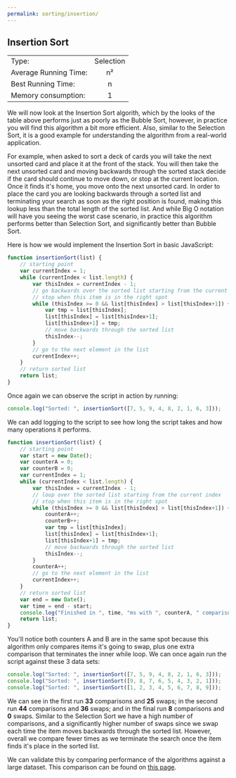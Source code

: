 ```yaml
---
permalink: sorting/insertion/
---
```


## Insertion Sort

|                       |           |
| --------------------- | :-------: |
| Type:                 | Selection |
| Average Running Time: |     n²    |
| Best Running Time:    |     n     |
| Memory consumption:   |     1     |

We will now look at the Insertion Sort algorith, which by the looks of the table above performs just as poorly as the Bubble Sort, however, in practice you will find this algorithm a bit more efficient. Also, similar to the Selection Sort, it is a good example for understanding the algorithm from a real-world application.

For example, when asked to sort a deck of cards you will take the next unsorted card and place it at the front of the stack. You will then take the next unsorted card and moving backwards through the sorted stack decide if the card should continue to move down, or stop at the current location. Once it finds it's home, you move onto the next unsorted card. In order to place the card you are looking backwards through a sorted list and terminating your search as soon as the right position is found, making this lookup less than the total length of the sorted list. And while Big O notation will have you seeing the worst case scenario, in practice this algorithm performs better than Selection Sort, and significantly better than Bubble Sort.

Here is how we would implement the Insertion Sort in basic JavaScript:

```javascript
function insertionSort(list) {
    // starting point
    var currentIndex = 1;
    while (currentIndex < list.length) {
        var thisIndex = currentIndex - 1;
        // go backwards over the sorted list starting from the current index
        // stop when this item is in the right spot
        while (thisIndex >= 0 && list[thisIndex] > list[thisIndex+1]) {
            var tmp = list[thisIndex];
            list[thisIndex] = list[thisIndex+1];
            list[thisIndex+1] = tmp;
            // move backwards through the sorted list
            thisIndex--;
        }
        // go to the next element in the list
        currentIndex++;
    }
    // return sorted list
    return list;
}
```

Once again we can observe the script in action by running:

```javascript
console.log("Sorted: ", insertionSort([7, 5, 9, 4, 8, 2, 1, 6, 3]));
```

We can add logging to the script to see how long the script takes and how many operations it performs.

```javascript
function insertionSort(list) {
    // starting point
    var start = new Date();
    var counterA = 0;
    var counterB = 0;
    var currentIndex = 1;
    while (currentIndex < list.length) {
        var thisIndex = currentIndex - 1;
        // loop over the sorted list starting from the current index
        // stop when this item is in the right spot
        while (thisIndex >= 0 && list[thisIndex] > list[thisIndex+1]) {
            counterA++;
            counterB++;
            var tmp = list[thisIndex];
            list[thisIndex] = list[thisIndex+1];
            list[thisIndex+1] = tmp;
            // move backwards through the sorted list
            thisIndex--;
        }
        counterA++;
        // go to the next element in the list
        currentIndex++;
    }
    // return sorted list
    var end = new Date();
    var time = end - start;
    console.log("Finished in ", time, "ms with ", counterA, " comparisons and ", counterB, " swaps");
    return list;
}
```

You'll notice both counters A and B are in the same spot because this algorithm only compares items it's going to swap, plus one extra comparison that terminates the inner while loop. We can once again run the script against these 3 data sets:

```javascript
console.log("Sorted: ", insertionSort([7, 5, 9, 4, 8, 2, 1, 6, 3]));
console.log("Sorted: ", insertionSort([9, 8, 7, 6, 5, 4, 3, 2, 1]));
console.log("Sorted: ", insertionSort([1, 2, 3, 4, 5, 6, 7, 8, 9]));
```

We can see in the first run **33** comparisons and **25** swaps; in the second run **44** comparisons and **36** swaps; and in the final run **8** comparisons and **0** swaps. Similar to the Selection Sort we have a high number of comparisons, and a significantly higher number of swaps since we swap each time the item moves backwards through the sorted list. However, overall we compare fewer times as we terminate the search once the item finds it's place in the sorted list.

We can validate this by comparing performance of the algorithms against a large dataset. This comparison can be found on [this page](../comparison/).

